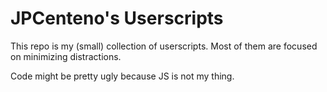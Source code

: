 # JPCenteno's Userscripts

This repo is my (small) collection of userscripts. Most of them are focused on
minimizing distractions.

Code might be pretty ugly because JS is not my thing.
